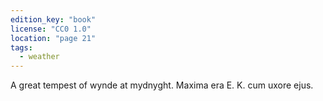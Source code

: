 ```yaml
---
edition_key: "book"
license: "CC0 1.0"
location: "page 21"
tags:
  - weather
---
```

A great tempest
of wynde at mydnyght. Maxima era E. K. cum uxore ejus.
